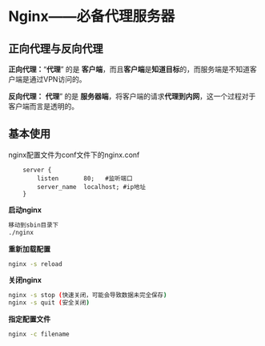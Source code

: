 # Nginx——必备代理服务器

## 正向代理与反向代理

**正向代理：**“**代理**” 的是 **客户端**，而且**客户端**是**知道目标**的，而服务端是不知道客户端是通过VPN访问的。

**反向代理：** **代理**” 的是 **服务器端**，将客户端的请求**代理到内网**，这一个过程对于客户端而言是透明的。

## 基本使用

nginx配置文件为conf文件下的nginx.conf

```text
    server {
        listen       80;   #监听端口
        server_name  localhost; #ip地址  
    }
```

**启动nginx**

```sh
移动到sbin目录下
./nginx
```

**重新加载配置**

```sh
nginx -s reload
```

**关闭nginx**

```sh
nginx -s stop (快速关闭，可能会导致数据未完全保存)
nginx -s quit (安全关闭)
```

**指定配置文件**

```sh
nginx -c filename
```


